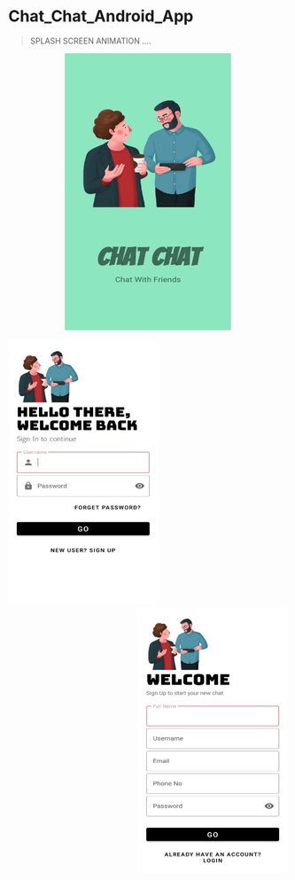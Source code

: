 # Chat_Chat_Android_App
> SPLASH SCREEN ANIMATION ....

<p align = "center">
  <img src="ScreenShots/13.jpeg" width="300" height="500" />
</p>

<img src="ScreenShots/12.jpeg" width=270 height=480>
<img align="right" src="ScreenShots/11.jpeg" width=270 height=480>

